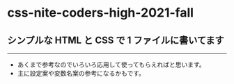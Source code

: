 # css-nite-coders-high-2021-fall

## シンプルな HTML と CSS で 1 ファイルに書いてます

---

- あくまで参考なのでいろいろ応用して使ってもらえればと思います。
- 主に設定案や変数名案の参考になるかもです。
